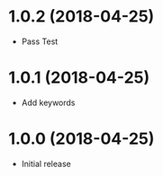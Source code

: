 # 1.0.2 (2018-04-25)

-   Pass Test

# 1.0.1 (2018-04-25)

-   Add keywords

# 1.0.0 (2018-04-25)

-   Initial release